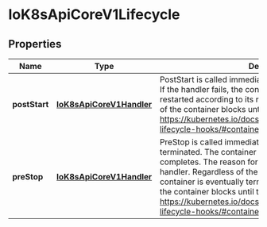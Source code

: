 
# IoK8sApiCoreV1Lifecycle

## Properties
Name | Type | Description | Notes
------------ | ------------- | ------------- | -------------
**postStart** | [**IoK8sApiCoreV1Handler**](IoK8sApiCoreV1Handler.md) | PostStart is called immediately after a container is created. If the handler fails, the container is terminated and restarted according to its restart policy. Other management of the container blocks until the hook completes. More info: https://kubernetes.io/docs/concepts/containers/container-lifecycle-hooks/#container-hooks |  [optional]
**preStop** | [**IoK8sApiCoreV1Handler**](IoK8sApiCoreV1Handler.md) | PreStop is called immediately before a container is terminated. The container is terminated after the handler completes. The reason for termination is passed to the handler. Regardless of the outcome of the handler, the container is eventually terminated. Other management of the container blocks until the hook completes. More info: https://kubernetes.io/docs/concepts/containers/container-lifecycle-hooks/#container-hooks |  [optional]



